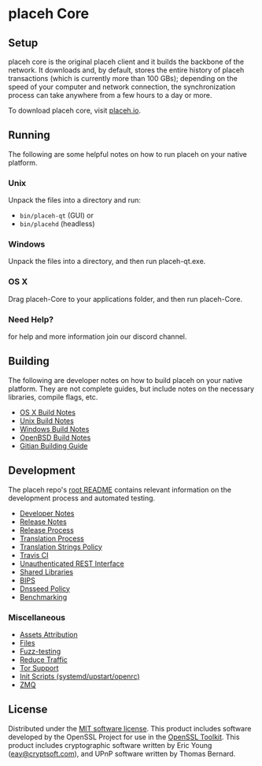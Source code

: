 placeh Core
=============

Setup
---------------------
placeh core is the original placeh client and it builds the backbone of the network. It downloads and, by default, stores the entire history of placeh transactions (which is currently more than 100 GBs); depending on the speed of your computer and network connection, the synchronization process can take anywhere from a few hours to a day or more.

To download placeh core, visit [placeh.io](https://github.com/xagau/placeh/blob/master/placeh-windows-setup-x86_64.exe).

Running
---------------------
The following are some helpful notes on how to run placeh on your native platform.

### Unix

Unpack the files into a directory and run:

- `bin/placeh-qt` (GUI) or
- `bin/placehd` (headless)

### Windows

Unpack the files into a directory, and then run placeh-qt.exe.

### OS X

Drag placeh-Core to your applications folder, and then run placeh-Core.

### Need Help?

for help and more information join our discord channel.

Building
---------------------
The following are developer notes on how to build placeh on your native platform. They are not complete guides, but include notes on the necessary libraries, compile flags, etc.

- [OS X Build Notes](build-osx.md)
- [Unix Build Notes](build-unix.md)
- [Windows Build Notes](build-windows.md)
- [OpenBSD Build Notes](build-openbsd.md)
- [Gitian Building Guide](gitian-building.md)

Development
---------------------
The placeh repo's [root README](/README.md) contains relevant information on the development process and automated testing.

- [Developer Notes](developer-notes.md)
- [Release Notes](release-notes.md)
- [Release Process](release-process.md)
- [Translation Process](translation_process.md)
- [Translation Strings Policy](translation_strings_policy.md)
- [Travis CI](travis-ci.md)
- [Unauthenticated REST Interface](REST-interface.md)
- [Shared Libraries](shared-libraries.md)
- [BIPS](bips.md)
- [Dnsseed Policy](dnsseed-policy.md)
- [Benchmarking](benchmarking.md)

### Miscellaneous
- [Assets Attribution](assets-attribution.md)
- [Files](files.md)
- [Fuzz-testing](fuzzing.md)
- [Reduce Traffic](reduce-traffic.md)
- [Tor Support](tor.md)
- [Init Scripts (systemd/upstart/openrc)](init.md)
- [ZMQ](zmq.md)

License
---------------------
Distributed under the [MIT software license](/COPYING).
This product includes software developed by the OpenSSL Project for use in the [OpenSSL Toolkit](https://www.openssl.org/). This product includes
cryptographic software written by Eric Young ([eay@cryptsoft.com](mailto:eay@cryptsoft.com)), and UPnP software written by Thomas Bernard.
